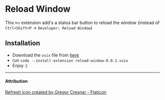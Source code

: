 # Reload Window

This <sub><sup>tiny</sup></sub> extension add's a status bar button to reload the window (instead of `Ctrl+Shift+P` &rarr; `Developer: Reload Window`)

## Installation

- Download the `vsix` file from [here](https://github.com/roeibh/reload-window/releases/tag/first-release)
- run `code --install-extension reload-window-0.0.1.vsix`
- Enjoy :)

---

#### Attribution

<a href="https://www.flaticon.com/free-icons/refresh" title="refresh icons">Refresh icon created by Gregor Cresnar - Flaticon</a>
